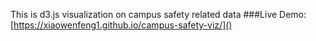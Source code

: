 
This is d3.js visualization on campus safety related data 
###Live Demo: [https://xiaowenfeng1.github.io/campus-safety-viz/]()
